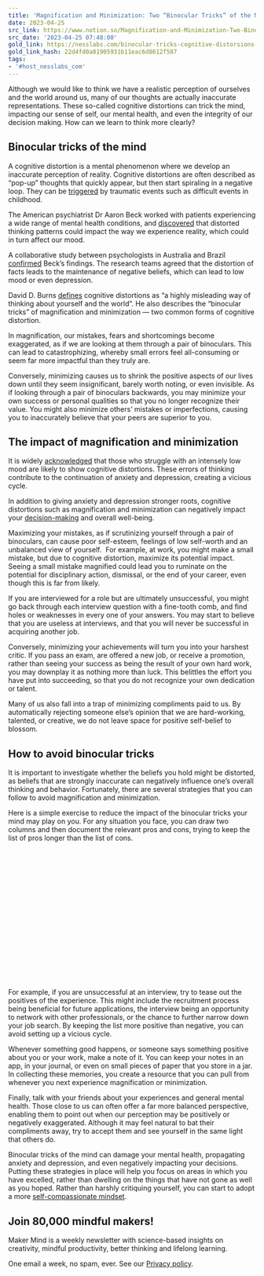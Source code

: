```yaml
---
title: 'Magnification and Minimization: Two “Binocular Tricks” of the Mind'
date: 2023-04-25
src_link: https://www.notion.so/Magnification-and-Minimization-Two-Binocular-Tricks-of-the-Mind-0fe504690db946fe871af8a70501eea0
src_date: '2023-04-25 07:48:00'
gold_link: https://nesslabs.com/binocular-tricks-cognitive-distorsions-magnification-minimization
gold_link_hash: 22d4fd0a81905931b11eac6d8612f587
tags:
- '#host_nesslabs_com'
---
```





Although we would like to think we have a realistic perception of ourselves and the world around us, many of our thoughts are actually inaccurate representations. These so-called cognitive distortions can trick the mind, impacting our sense of self, our mental health, and even the integrity of our decision making. How can we learn to think more clearly?


Binocular tricks of the mind
----------------------------


A cognitive distortion is a mental phenomenon where we develop an inaccurate perception of reality. Cognitive distortions are often described as “pop-up” thoughts that quickly appear, but then start spiraling in a negative loop. They can be [triggered](http://ijsdc.org/storage/SVeZ58rnBlttJnYyHKv4xeeQ4xywZzyvXF6Cg6OI.pdf) by traumatic events such as difficult events in childhood. 


The American psychiatrist Dr Aaron Beck worked with patients experiencing a wide range of mental health conditions, and [discovered](https://ajp.psychiatryonline.org/doi/full/10.1176/appi.ajp.2008.08050721) that distorted thinking patterns could impact the way we experience reality, which could in turn affect our mood.


A collaborative study between psychologists in Australia and Brazil [confirmed](https://www.ncbi.nlm.nih.gov/pmc/articles/PMC5371754/) Beck’s findings. The research teams agreed that the distortion of facts leads to the maintenance of negative beliefs, which can lead to low mood or even depression.


David D. Burns [defines](https://amzn.to/3L6JxbB) cognitive distortions as “a highly misleading way of thinking about yourself and the world”. He also describes the “binocular tricks” of magnification and minimization — two common forms of cognitive distortion.


In magnification, our mistakes, fears and shortcomings become exaggerated, as if we are looking at them through a pair of binoculars. This can lead to catastrophizing, whereby small errors feel all-consuming or seem far more impactful than they truly are.


Conversely, minimizing causes us to shrink the positive aspects of our lives down until they seem insignificant, barely worth noting, or even invisible. As if looking through a pair of binoculars backwards, you may minimize your own success or personal qualities so that you no longer recognize their value. You might also minimize others’ mistakes or imperfections, causing you to inaccurately believe that your peers are superior to you.


The impact of magnification and minimization
--------------------------------------------


It is widely [acknowledged](https://journals.plos.org/plosone/article?id=10.1371/journal.pone.0215399) that those who struggle with an intensely low mood are likely to show cognitive distortions. These errors of thinking contribute to the continuation of anxiety and depression, creating a vicious cycle.


In addition to giving anxiety and depression stronger roots, cognitive distortions such as magnification and minimization can negatively impact your [decision-making](https://nesslabs.com/decision-making) and overall well-being.


Maximizing your mistakes, as if scrutinizing yourself through a pair of binoculars, can cause poor self-esteem, feelings of low self-worth and an unbalanced view of yourself.  For example, at work, you might make a small mistake, but due to cognitive distortion, maximize its potential impact. Seeing a small mistake magnified could lead you to ruminate on the potential for disciplinary action, dismissal, or the end of your career, even though this is far from likely.


If you are interviewed for a role but are ultimately unsuccessful, you might go back through each interview question with a fine-tooth comb, and find holes or weaknesses in every one of your answers. You may start to believe that you are useless at interviews, and that you will never be successful in acquiring another job. 


Conversely, minimizing your achievements will turn you into your harshest critic. If you pass an exam, are offered a new job, or receive a promotion, rather than seeing your success as being the result of your own hard work, you may downplay it as nothing more than luck. This belittles the effort you have put into succeeding, so that you do not recognize your own dedication or talent.


Many of us also fall into a trap of minimizing compliments paid to us. By automatically rejecting someone else’s opinion that we are hard-working, talented, or creative, we do not leave space for positive self-belief to blossom.


How to avoid binocular tricks
-----------------------------


It is important to investigate whether the beliefs you hold might be distorted, as beliefs that are strongly inaccurate can negatively influence one’s overall thinking and behavior. Fortunately, there are several strategies that you can follow to avoid magnification and minimization.


Here is a simple exercise to reduce the impact of the binocular tricks your mind may play on you. For any situation you face, you can draw two columns and then document the relevant pros and cons, trying to keep the list of pros longer than the list of cons.


![](data:image/svg+xml,%3Csvg%20xmlns='http://www.w3.org/2000/svg'%20viewBox='0%200%201024%20575'%3E%3C/svg%3E)
For example, if you are unsuccessful at an interview, try to tease out the positives of the experience. This might include the recruitment process being beneficial for future applications, the interview being an opportunity to network with other professionals, or the chance to further narrow down your job search. By keeping the list more positive than negative, you can avoid setting up a vicious cycle.


Whenever something good happens, or someone says something positive about you or your work, make a note of it. You can keep your notes in an app, in your journal, or even on small pieces of paper that you store in a jar. In collecting these memories, you create a resource that you can pull from whenever you next experience magnification or minimization.


Finally, talk with your friends about your experiences and general mental health. Those close to us can often offer a far more balanced perspective, enabling them to point out when our perception may be positively or negatively exaggerated. Although it may feel natural to bat their compliments away, try to accept them and see yourself in the same light that others do.


Binocular tricks of the mind can damage your mental health, propagating anxiety and depression, and even negatively impacting your decisions. Putting these strategies in place will help you focus on areas in which you have excelled, rather than dwelling on the things that have not gone as well as you hoped. Rather than harshly critiquing yourself, you can start to adopt a more [self-compassionate mindset](https://nesslabs.com/self-compassion).



  

Join 80,000 mindful makers!
---------------------------


Maker Mind is a weekly newsletter with science-based insights on creativity, mindful productivity, better thinking and lifelong learning.


One email a week, no spam, ever. See our [Privacy policy](/privacy).